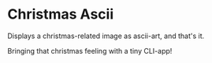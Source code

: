# Christmas Ascii 

Displays a christmas-related image as ascii-art, and that's it. 

Bringing that christmas feeling with a tiny CLI-app! 